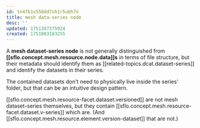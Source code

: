 ```yaml
---
id: tn4fb1v558dd7sh1r5ubh7n
title: mesh data-series node
desc: ''
updated: 1751387375924
created: 1751003183255
---
```




A **mesh dataset-series node** is not generally distinguished from **[[sflo.concept.mesh.resource.node.data]]s** in terms of file structure, but their metadata should identify them as [[related-topics.dcat.dataset-series]] and identify the datasets in their series.

The contained datasets don't need to physically live inside the series' folder, but that can be an intuitive design pattern.

[[sflo.concept.mesh.resource-facet.dataset.versioned]] are not mesh dataset-series themselves, but they contain [[sflo.concept.mesh.resource-facet.dataset.v-series]] which are. (And [[sflo.concept.mesh.resource.element.version-dataset]] that are not.) 